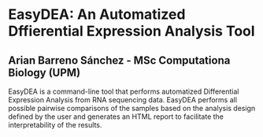 # EasyDEA: An Automatized Dffierential Expression Analysis Tool

## Arian Barreno Sánchez - MSc Computationa Biology (UPM)
EasyDEA is a command-line tool that performs automatized Differential Expression Analysis from RNA sequencing data. EasyDEA performs all possible pairwise comparisons of the samples based on the analysis design defined by the user and generates an HTML report to facilitate the interpretability of the results.


